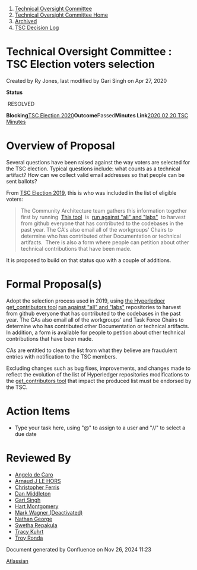 1. [Technical Oversight Committee](index.html)
2. [Technical Oversight Committee Home](Technical-Oversight-Committee-Home_21430274.html)
3. [Archived](Archived_21447696.html)
4. [TSC Decision Log](TSC-Decision-Log_21437418.html)

# Technical Oversight Committee : TSC Election voters selection

Created by Ry Jones, last modified by Gari Singh on Apr 27, 2020

  **Status**

 RESOLVED 

**Blocking**[TSC Election 2020](TSC-Election-2020_21434260.html)**Outcome**Passed**Minutes Link**[2020 02 20 TSC Minutes](2020-02-20-TSC-Minutes_21438695.html)

# Overview of Proposal

Several questions have been raised against the way voters are selected for the TSC election. Typical questions include: what counts as a technical artifact? How can we collect valid email addresses so that people can be sent ballots?

From [TSC Election 2019](TSC-Election-2019_21434240.html), this is who was included in the list of eligible voters:

> The Community Architecture team gathers this information together first by running  [This tool](https://github.com/hyperledger-labs/hyperledger-community-management-tools/tree/master/get_contributors)  is  [run against "all" and "labs"](https://wiki.hyperledger.org/display/tools/Get+Contributor+List+for+TSC+Election)  to harvest from github everyone that has contributed to the codebases in the past year. The CA's also email all of the workgroups' Chairs to determine who has contributed other Documentation or technical artifacts.  There is also a form where people can petition about other technical contributions that have been made.

It is proposed to build on that status quo with a couple of additions.

# Formal Proposal(s)

Adopt the selection process used in 2019, using [the Hyperledger get\_contributors tool](https://github.com/hyperledger-labs/hyperledger-community-management-tools/tree/master/get_contributors) [run against "all" and "labs"](https://wiki.hyperledger.org/display/tools/Get+Contributor+List+for+TSC+Election) repositories to harvest from github everyone that has contributed to the codebases in the past year. The CAs also email all of the workgroups' and Task Force Chairs to determine who has contributed other Documentation or technical artifacts. In addition, a form is available for people to petition about other technical contributions that have been made.

CAs are entitled to clean the list from what they believe are fraudulent entries with notification to the TSC members.

Excluding changes such as bug fixes, improvements, and changes made to reflect the evolution of the list of Hyperledger repositories modifications to the [get\_contributors tool](https://github.com/hyperledger-labs/hyperledger-community-management-tools/tree/master/get_contributors) that impact the produced list must be endorsed by the TSC.

# Action Items

- Type your task here, using "@" to assign to a user and "//" to select a due date

# Reviewed By

- [Angelo de Caro](https://lf-hyperledger.atlassian.net/wiki/people/70121:d6b0f0e4-825f-4f16-88e1-4d14e95f2f10?ref=confluence)
- [Arnaud J LE HORS](https://lf-hyperledger.atlassian.net/wiki/people/70121:0e75e3b8-500a-4067-9f7e-ed46e91bcb9d?ref=confluence)
- [Christopher Ferris](https://lf-hyperledger.atlassian.net/wiki/people/5abb903a8724022aa9070581?ref=confluence)
- [Dan Middleton](https://lf-hyperledger.atlassian.net/wiki/people/712020:2979764a-3998-4ef1-8810-60b799067924?ref=confluence)
- [Gari Singh](https://lf-hyperledger.atlassian.net/wiki/people/557058:51429e31-90f4-4684-b7cd-9a4fe15ff188?ref=confluence)
- [Hart Montgomery](https://lf-hyperledger.atlassian.net/wiki/people/712020:86f447c0-86dc-43b3-ac03-6a31923bbb84?ref=confluence)
- [Mark Wagner (Deactivated)](https://lf-hyperledger.atlassian.net/wiki/people/70121:81b88945-c9ef-40fe-9224-207bdb280922?ref=confluence)
- [Nathan George](https://lf-hyperledger.atlassian.net/wiki/people/712020:3e7556ab-cdb8-47f5-8b68-12a3378021fd?ref=confluence)
- [Swetha Repakula](https://lf-hyperledger.atlassian.net/wiki/people/712020:503b5691-8e92-4d2d-83d3-e9e74d296436?ref=confluence)
- [Tracy Kuhrt](https://lf-hyperledger.atlassian.net/wiki/people/712020:eb6ae9c3-aa8e-40ba-9dab-a6969b1ac52e?ref=confluence)
- [Troy Ronda](https://lf-hyperledger.atlassian.net/wiki/people/557058:c854f35a-2b58-4be3-9003-ca2a67495580?ref=confluence)

Document generated by Confluence on Nov 26, 2024 11:23

[Atlassian](http://www.atlassian.com/)
